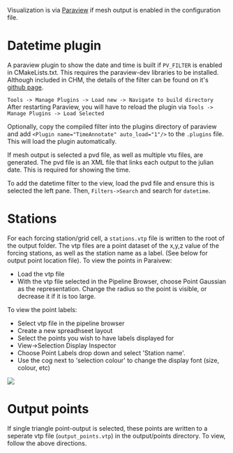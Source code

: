 Visualization is via [Paraview](http://www.paraview.org/) if mesh output is enabled in the configuration file.

# Datetime plugin

A paraview plugin to show the date and time is built if ```PV_FILTER``` is enabled in CMakeLists.txt. This requires the paraview-dev libraries to be installed. Although included in CHM, the details of the filter can be found on it's [github page](https://github.com/Chrismarsh/vtk-paraview-datetimefilter). 

```Tools -> Manage Plugins -> Load new -> Navigate to build directory```
After restarting Paraview, you will have to reload the plugin via ```Tools -> Manage Plugins -> Load Selected```

Optionally, copy the compiled filter into the plugins directory of paraview and add
```<Plugin name="TimeAnnotate" auto_load="1"/>``` to the `.plugins` file. This will load the plugin automatically.

If mesh output is selected a pvd file, as well as multiple vtu files, are generated. The pvd file is an XML file that links each output to the julian date. This is required for showing the time. 

To add the datetime filter to the view, load the pvd file and ensure this is selected the left pane. Then, ```Filters->Search``` and search for ```datetime```. 

# Stations

For each forcing station/grid cell, a `stations.vtp` file is written to the root of the output folder. The vtp files are a point dataset of the x,y,z value of the forcing stations, as well as the station name as a label. (See below for output point location file). To view the points in Paraivew:

- Load the vtp file
- With the vtp file selected in the Pipeline Browser, choose Point Gaussian as the representation. Change the radius so the point is visible, or decrease it if it is too large.

To view the point labels:
- Select vtp file in the pipeline browser
- Create a new spreadhseet layout
- Select the points you wish to have labels displayed for
- View->Selection Display Inspector
- Choose Point Labels drop down and select 'Station name'.
- Use the cog next to 'selection colour' to change the display font (size, colour, etc) 

![](https://github.com/Chrismarsh/CHM/blob/master/viz_points.png)

# Output points
If single triangle point-output is selected, these points are written to a seperate vtp file (`output_points.vtp`) in the output/points directory. To view, follow the above directions.